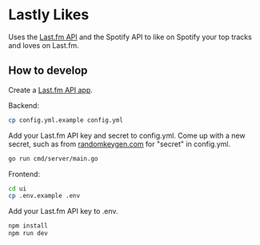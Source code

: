 # Lastly Likes

Uses the [Last.fm API](https://www.last.fm/api) and the Spotify API to like on Spotify your top tracks and loves on Last.fm.

## How to develop

Create a [Last.fm API app](https://www.last.fm/api/account/create).

Backend:

```sh
cp config.yml.example config.yml
```

Add your Last.fm API key and secret to config.yml. Come up with a new secret, such as from [randomkeygen.com](https://randomkeygen.com/) for "secret" in config.yml.

```sh
go run cmd/server/main.go
```

Frontend:

```sh
cd ui
cp .env.example .env
```

Add your Last.fm API key to .env.

```sh
npm install
npm run dev
```
